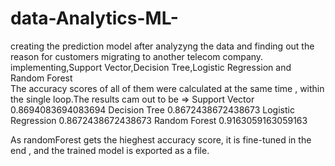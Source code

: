 # data-Analytics-ML-
creating the prediction model after analyzyng the data
 and finding out the reason for customers migrating to another telecom company.
implementing,Support Vector,Decision Tree,Logistic Regression and
Random Forest         
 The accuracy scores of all of them were calculated at the same time , within the single loop.The results cam out to be
 =>
Support Vector             0.8694083694083694
Decision Tree             0.8672438672438673
Logistic Regression             0.8672438672438673
Random Forest             0.9163059163059163

As randomForest gets the hieghest accuracy score, it is fine-tuned in the end , and  the trained model is exported as a file.
